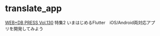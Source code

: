 # translate_app

[WEB+DB PRESS Vol.130](https://gihyo.jp/magazine/wdpress/archive/2022/vol130) 
特集2 いまはじめるFlutter　iOS/Android両対応アプリを開発してみよう
